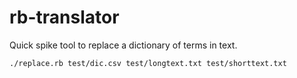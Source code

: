 # rb-translator

Quick spike tool to replace a dictionary of terms in text.

`./replace.rb test/dic.csv test/longtext.txt test/shorttext.txt`